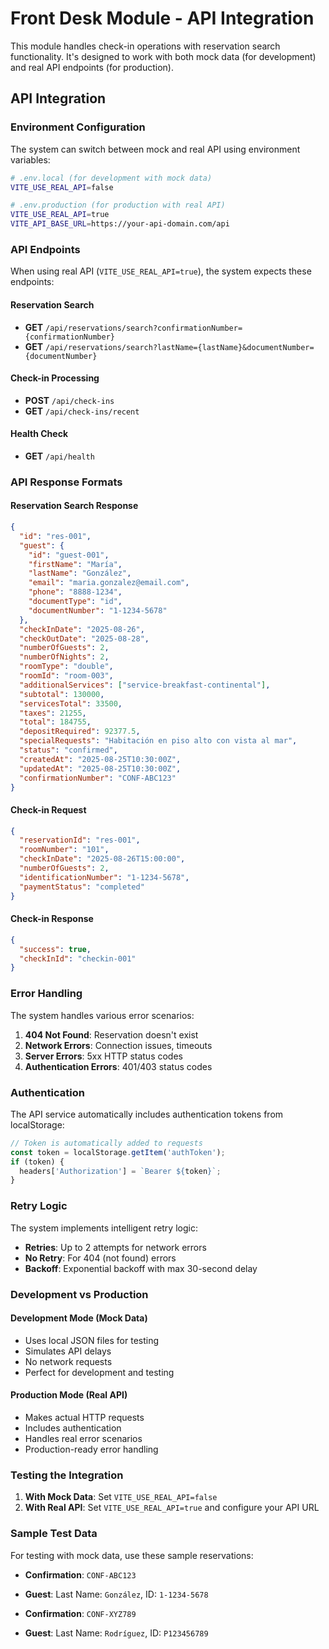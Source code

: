 # Front Desk Module - API Integration

This module handles check-in operations with reservation search functionality. It's designed to work with both mock data (for development) and real API endpoints (for production).

## API Integration

### Environment Configuration

The system can switch between mock and real API using environment variables:

```bash
# .env.local (for development with mock data)
VITE_USE_REAL_API=false

# .env.production (for production with real API)
VITE_USE_REAL_API=true
VITE_API_BASE_URL=https://your-api-domain.com/api
```

### API Endpoints

When using real API (`VITE_USE_REAL_API=true`), the system expects these endpoints:

#### Reservation Search
- **GET** `/api/reservations/search?confirmationNumber={confirmationNumber}`
- **GET** `/api/reservations/search?lastName={lastName}&documentNumber={documentNumber}`

#### Check-in Processing
- **POST** `/api/check-ins`
- **GET** `/api/check-ins/recent`

#### Health Check
- **GET** `/api/health`

### API Response Formats

#### Reservation Search Response
```json
{
  "id": "res-001",
  "guest": {
    "id": "guest-001",
    "firstName": "María",
    "lastName": "González",
    "email": "maria.gonzalez@email.com",
    "phone": "8888-1234",
    "documentType": "id",
    "documentNumber": "1-1234-5678"
  },
  "checkInDate": "2025-08-26",
  "checkOutDate": "2025-08-28",
  "numberOfGuests": 2,
  "numberOfNights": 2,
  "roomType": "double",
  "roomId": "room-003",
  "additionalServices": ["service-breakfast-continental"],
  "subtotal": 130000,
  "servicesTotal": 33500,
  "taxes": 21255,
  "total": 184755,
  "depositRequired": 92377.5,
  "specialRequests": "Habitación en piso alto con vista al mar",
  "status": "confirmed",
  "createdAt": "2025-08-25T10:30:00Z",
  "updatedAt": "2025-08-25T10:30:00Z",
  "confirmationNumber": "CONF-ABC123"
}
```

#### Check-in Request
```json
{
  "reservationId": "res-001",
  "roomNumber": "101",
  "checkInDate": "2025-08-26T15:00:00",
  "numberOfGuests": 2,
  "identificationNumber": "1-1234-5678",
  "paymentStatus": "completed"
}
```

#### Check-in Response
```json
{
  "success": true,
  "checkInId": "checkin-001"
}
```

### Error Handling

The system handles various error scenarios:

1. **404 Not Found**: Reservation doesn't exist
2. **Network Errors**: Connection issues, timeouts
3. **Server Errors**: 5xx HTTP status codes
4. **Authentication Errors**: 401/403 status codes

### Authentication

The API service automatically includes authentication tokens from localStorage:

```javascript
// Token is automatically added to requests
const token = localStorage.getItem('authToken');
if (token) {
  headers['Authorization'] = `Bearer ${token}`;
}
```

### Retry Logic

The system implements intelligent retry logic:

- **Retries**: Up to 2 attempts for network errors
- **No Retry**: For 404 (not found) errors
- **Backoff**: Exponential backoff with max 30-second delay

### Development vs Production

#### Development Mode (Mock Data)
- Uses local JSON files for testing
- Simulates API delays
- No network requests
- Perfect for development and testing

#### Production Mode (Real API)
- Makes actual HTTP requests
- Includes authentication
- Handles real error scenarios
- Production-ready error handling

### Testing the Integration

1. **With Mock Data**: Set `VITE_USE_REAL_API=false`
2. **With Real API**: Set `VITE_USE_REAL_API=true` and configure your API URL

### Sample Test Data

For testing with mock data, use these sample reservations:

- **Confirmation**: `CONF-ABC123`
- **Guest**: Last Name: `González`, ID: `1-1234-5678`

- **Confirmation**: `CONF-XYZ789`  
- **Guest**: Last Name: `Rodríguez`, ID: `P123456789`

